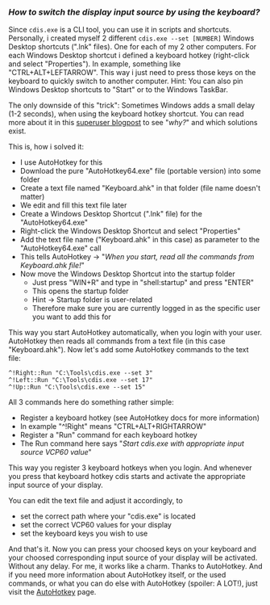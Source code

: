 ### _How to switch the display input source by using the keyboard?_

Since `cdis.exe` is a CLI tool, you can use it in scripts and shortcuts. Personally, i created myself 2 different `cdis.exe --set [NUMBER]` Windows Desktop shortcuts (".lnk" files). One for each of my 2 other computers. For each Windows Desktop shortcut i defined a keyboard hotkey (right-click and select "Properties"). In example, something like "CTRL+ALT+LEFTARROW". This way i just need to press those keys on the keyboard to quickly switch to another computer. Hint: You can also pin Windows Desktop shortcuts to "Start" or to the Windows TaskBar.

The only downside of this "trick": Sometimes Windows adds a small delay (1-2 seconds), when using the keyboard hotkey shortcut. You can read more about it in this [superuser blogpost](https://superuser.com/questions/426947/slow-windows-desktop-keyboard-shortcuts) to see "_why?_" and which solutions exist.

This is, how i solved it:
- I use AutoHotkey for this
- Download the pure "AutoHotkey64.exe" file (portable version) into some folder
- Create a text file named "Keyboard.ahk" in that folder (file name doesn't matter)
- We edit and fill this text file later
- Create a Windows Desktop Shortcut (".lnk" file) for the "AutoHotkey64.exe"
- Right-click the Windows Desktop Shortcut and select "Properties"
- Add the text file name ("Keyboard.ahk" in this case) as parameter to the "AutoHotkey64.exe" call
- This tells AutoHotkey -> "_When you start, read all the commands from Keyboard.ahk file!_"
- Now move the Windows Desktop Shortcut into the startup folder
  - Just press "WIN+R" and type in "shell:startup" and press "ENTER"
  - This opens the startup folder
  - Hint -> Startup folder is user-related
  - Therefore make sure you are currently logged in as the specific user you want to add this for

This way you start AutoHotkey automatically, when you login with your user. AutoHotkey then reads all commands from a text file (in this case "Keyboard.ahk"). Now let's add some AutoHotkey commands to the text file:

```
^!Right::Run "C:\Tools\cdis.exe --set 3"
^!Left::Run "C:\Tools\cdis.exe --set 17"
^!Up::Run "C:\Tools\cdis.exe --set 15"
```

All 3 commands here do something rather simple:
- Register a keyboard hotkey (see AutoHotkey docs for more information)
- In example "^!Right" means "CTRL+ALT+RIGHTARROW"
- Register a "Run" command for each keyboard hotkey
- The Run command here says "_Start cdis.exe with appropriate input source VCP60 value_"

This way you register 3 keyboard hotkeys when you login. And whenever you press that keyboard hotkey cdis starts and activate the appropriate input source of your display.

You can edit the text file and adjust it accordingly, to
- set the correct path where your "cdis.exe" is located
- set the correct VCP60 values for your display
- set the keyboard keys you wish to use

And that's it. Now you can press your choosed keys on your keyboard and your choosed corresponding input source of your display will be activated. Without any delay. For me, it works like a charm. Thanks to AutoHotkey. And if you need more information about AutoHotkey itself, or the used commands, or what you can do else with AutoHotkey (spoiler: A LOT!), just visit the [AutoHotkey](https://www.autohotkey.com) page.
